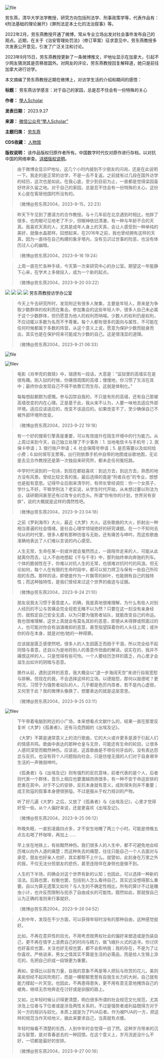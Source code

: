 ![file](https://chinadigitaltimes.net/chinese/files/2023/09/image-1695810420016.png)


劳东燕，清华大学法学教授，研究方向包括刑法学、刑事政策学等，代表作品有：《刑法基础的理论展开》《罪刑法定本土化的法治叙事》等。


2022年2月，劳东燕教授开通了微博，常从专业立场出发对社会事件发布自己的观点。近期，在关于《治安管理处罚法》（修订草案）征求意见中，劳东燕教授多次发表公开意见，引发了广泛关注和讨论。


2023年9月15日，劳东燕教授更新了一条微博推文，IP地址显示在加拿大，引起不少网友猜测其是否移居国外。对网友的评论，劳东燕教授回复解释道，她只是前往加拿大进行访学。


本文摘编了劳东燕教授近期在微博上，对访学生活的介绍和期间的感悟：




**标题：** 劳东燕访学感言：对于自己的家园，总是忍不住会有一份特殊的关心  

**作者：** [學人Scholar](https://chinadigitaltimes.net/space/學人Scholar)  

**发表日期：** 2023.9.27  

**来源：** [微信公众号“學人Scholar”](https://web.archive.org/web/https://mp.weixin.qq.com/s/QwJorJw-TV8E-62qgTKa4A)  

**主题归类：** [劳东燕](https://chinadigitaltimes.net/space/劳东燕)  

**CDS收藏：** [人物馆](https://chinadigitaltimes.net/space/%E4%BA%BA%E7%89%A9%E9%A6%86)  

**版权说明：** 该作品版权归原作者所有。中国数字时代仅对原作进行存档，以对抗中国的网络审查。[详细版权说明](https://chinadigitaltimes.net/chinese/copyright)。



> 
> 由于微博会显示IP地址，这几个小时内接到不少朋友的问询，还是在此说明一下。我走的是正常的访学，不是一去不复返。之前就有过几段在国外访学的经历，这次也是如此。在我心底，至少到目前为止，一直都是觉得梁园虽好终非久留之地。对于自己的家园，总是忍不住会有一份特殊的关心，这份关心是在客居他国时所没有的。
> 
> 
> （微博@劳东燕2004，2023-9-15，22:23）
> 
> 
> 



> 
> 昨天下午见到了邀请方的合作教授。与十几年前在北京遇到时相比，他胖了很多，也肉眼可见地老了不少，但眼神依旧清澈，有一种与年龄不合的天真。我喜欢天真的人，尤其是成年人身上的天真，会让人感受到一种单纯的美好，就像水晶那样。回想起来，在2016年之前，我也曾经拥有这样的天真，因为一直待在自己构建的象牙塔内，没有见识过世事的险恶，也没有体历过人心的幽暗。
> 
> 
> （微博@劳东燕2004，2023-9-16 19:24）
> 
> 
> 



> 
> 上周一直在忙各种手续，今天第一次来研究中心的办公室。期望这一年能静下心来，在学术上多做投入，成为一个新的起点。
> 
> 
> （微博@劳东燕2004，2023-9-20 03:22）
> 
> 
> 


[![](https://chinadigitaltimes.net/chinese/files/2023/09/image-1695810620398.png)](https://chinadigitaltimes.net/chinese/700624.html/image-1695810620398)
[![](https://chinadigitaltimes.net/chinese/files/2023/09/image-1695810614332.png)](https://chinadigitaltimes.net/chinese/700624.html/image-1695810614332)
[![](https://chinadigitaltimes.net/chinese/files/2023/09/image-1695810600243.png)](https://chinadigitaltimes.net/chinese/700624.html/image-1695810600243)
[![](https://chinadigitaltimes.net/chinese/files/2023/09/image-1695810586450.png)](https://chinadigitaltimes.net/chinese/700624.html/image-1695810586450)
劳东燕教授访学办公室

> 
> 今天上午去研究所时，发现附近有很多人聚集，主要是年轻人，原来是为争取少数群体的权利而在集会。参加集会的这些年轻人中，很多人自己未必属于这个少数群体，但仍愿意为他人的权利而呐喊。少数人的权利仍是权利，不应动辄以多数为名而不予尊重。每个人都有很多的面向与属性，不可能在任何时候都属于多数的阵营。从这个意义上说，愿意为保护少数而挺身而出，其实也是在保护将来可能成为少数的自己。这是很浅显的道理。
> 
> 
> （微博@劳东燕2004，2023-9-21 06:33）
> 
> 
> 


![file](https://chinadigitaltimes.net/chinese/files/2023/09/image-1695810703108.png)  

![filev](https://chinadigitaltimes.net/chinese/files/2023/09/image-1695810718027.png)



> 
> 电影《肖申克的救赎》中，瑞德有一段话，大意是：“监狱里的高墙实在是很有趣。刚入狱的时候，你痛恨周围的高墙；慢慢地，你习惯了生活在其中；最终你会发现自己不得不依靠它而生存。这就是体制化。”
> 
> 
> 每每想起都颇为感慨。参与囚禁自我的，不只是有形的高墙，还有自己那被高墙改变的内在心理。正是基于此，我从来不认为，人要一味地去适应外部环境。适应应该适应的，改变不该适应的。如果改变不了，至少确保自己不被外部环境所改变。
> 
> 
> （微博@劳东燕2004，2023-9-22 19:18）
> 
> 
> 



> 
> 有一个好的搜索引擎真是重要，可以有效提升在陌生环境中的行为能力。从上周过来到今天，自己独立处理了不少事务：1. 当地电信卡与手机号；2. 医保卡申请；3. 银行账户申请；4. 社会保障号申请；5. 是否需要以及如何给小费；6.如何填写支票等。出行则依靠手机中自带的地图或谷歌地图，无论是去见合作教授还是第一次独自来研究所，都未走任何冤枉路。
> 
> 
> 中学时代读到的一句诗，到现在都挺喜欢：到远方去，到远方去，熟悉的地方没有风景。曾经比较文青的我，最后选择的竟是“刑者兵也”的专业，想想也是挺有意思。记得毕业后刚来清华时，有师长曾经调侃：你一个女孩子，学什么不好，干嘛学刑法？老实说，从学生时代开始，从未想过要以刑法为业，读研期间甚至还有过改专业的念头。所谓“你有你的计划，世界另有安排”，说的大概就是这样的偶然性吧。
> 
> 
> （微博@劳东燕2004，2023-9-23 04:18）
> 
> 
> 



> 
> 之前《罗刹海市》大火，最近《大梦》大火。这些歌曲的大火，折射出一种相当普遍的社会情绪，是社会心理学领域绝好的研究课题。在一个不知何去何从的时代里，很多人都有那种彷徨与无助，还有痛苦与呻吟，而这些歌曲准确地表达了人们难以言说的内心感受。
> 
> 
> 人生无常，生命在某一刻或许就会戛然而止，一路陪伴走来的人，可能从此就离你而去，让人不由地想起《千与千寻》中，那列始终单向奔驰的列车。个体的脆弱性在于，你难以对抗人生的无常，也很难对抗时代的风浪。但无论如何，每个人在有限的生命时段中，都可以努力捍卫与保有一些自己所珍视的东西。那样的话，即便是作为一片飘零的树叶，也能拥有自己的独特性；而这种独特性，是我们曾经来过这个世界的痕迹与证据。
> 
> 
> （微博@劳东燕2004，2023-9-24 21:10）
> 
> 
> 



> 
> 朋友说我太习惯于善意度人。的确，我是真地很难理解，为什么有些人对别人经历的不公与苦痛会完全视若无睹不以为然？只要在这一刻没有亲身经历，就假定自己安全无虞，以为只要为强势者站队，就能改变自己的命运。我也很难理解，这世上真就会有莫名其妙的恶意，即便从未得罪或照面过的人，也可能对你会有汹涌难抑的恶意，甚至指望踩着你的人头往上爬；或许你的存在本身，就是对他/她的一种得罪。
> 
> 
> 应该就是匮乏感使然吧。很多人的人生因匮乏而趋于干涸，所以完全给不起同情与善意，还自以为是地将别人的善意作扭曲的解读。说实在的，我并不痛恨这样的人，只是觉得有些可怜。一个人要经历怎样的匮乏，内心里才会滋生出如许的阴暗与恶意。
> 
> 
> 换作从前，遇到这样的恶意，我大概会以“退一步海阔天空”来进行自我宽慰与排解。但现在的我，不会选择这样的立场。以德报怨，那何以报德呢？更何况，习惯于为强势者站队的人，几乎都是色厉内荏者，若不是内心虚弱，又何至于此？我的微博头像换了，想要表达的就是这层意思。
> 
> 
> （微博@劳东燕2004，2023-9-25 03:11）
> 
> 
> 


![filev](https://chinadigitaltimes.net/chinese/files/2023/09/image-1695810925978.png)



> 
> 下午带着电脑到附近的小广场，本来想看点文献什么的，结果一直在那里反复听《大梦》《孤勇者》，还有马克西姆的《出埃及记》。
> 
> 
> 《大梦》不算是通常意义上的流行歌曲，它的大火或许更多是源于引起人们的情感共鸣。歌曲中表达的那种仓皇与无奈，可能还有生命的轮回，让很多人感同深受而黯然神伤。应该说，这首歌曲是不带任何牙齿的，没有表达怨忿与反抗，也没有将个人问题指向社会，只是彷徨无措的人们对于自身艰辛生活的一声微弱呻吟。
> 
> 
> 《孤勇者》与《出埃及记》则有强烈的反抗意味，前者代表的是个人，后者则代表一个群体，音乐上相应也要激越昂扬很多，有一种不安于命运安排的悲勇在其中。对于不公的安排，反抗本身就有意义，成败得失则并不重要；成王败寇的叙事本身便很狭隘，不过是服从于权力规训的产物。
> 
> 
> 听了好几遍《大梦》之后，又放了《孤勇者》与《出埃及记》，心里才觉得好受一些。从个人偏好来说，还是更喜欢《出埃及记》。
> 
> 
> （微博@劳东燕2004，2023-9-25 06:12）
> 
> 
> 



> 
> 昨晚失眠，一直到凌晨四点多，才不安生地睡了两三个小时。可能是傍晚五点左右喝了杯咖啡，再加上……
> 
> 
> 早上坐在地铁上，有些黯然神伤。我们很多人的人生中，都不可避免地会经历难以向外人道的痛楚；而这种失去的痛楚，往往只能自己一个人去面对与承受，朋友也好亲人也好，其实都帮不上什么。就譬如，此刻身在万里之外的我，不仅无法分担朋友的悲伤，甚至连陪伴在身侧也是做不到。
> 
> 
> 人生的下半场，的确会对这个世界有新的认知；也因此，可以选择一种新的活法。后路也罢，权衡也罢，包括别人怎么看待自己，其实远没想得那么重要。自以为算无遗策又如何？与人生的不确定性相比，所有的算计不过是雕虫小计，也许反而限制与扼杀了自由成长的可能性。既然如此，那就按自己认为正确的准则来行事就好。
> 
> 
> （微博@劳东燕2004，2023-9-26 04:52）
> 
> 
> 



> 
> 人到中年，发现在不少方面，可以获得年轻时没有的那种自由，这种感觉挺好。
> 
> 
> 比如，不再在意异性的目光，不用考虑按男权社会的偏好来塑造或是伪装自己，更不再在情字上浪费自己的时间与精力，做飞蛾扑火式的追寻。你讨厌也好喜欢也罢，关注也好无视也罢，都不会影响我；我的存在，不是为了让你喜欢。严格说来，男女之情其实不算是生活的必需品，而是给人生锦上添花的，先把自己织成一段锦更为重要。
> 
> 
> 再如，变得比以前有力量，自我的意象不再是等人把玩与欣赏的花儿，美则美矣但经不起风吹雨打，而是一棵郁郁葱葱有自我生长力的大树，自己就有能力撑起一片天空。也因此，不再患得患失，更不用有意无意地掩饰自己的棱角，继续无奈地奔走在讨好或是驯服的路上。
> 
> 
> 又如，比年轻时候认识得更清楚，明白很多所谓的社会规范文化规范，尤其涉及上位者与下位者或是涉及两性关系的，不过是强势者或利益既得方对于另一方的规训与奴化，本质上就是为了PUA后者。作为被PUA的一方，把这样的规范当作天经地义，据此来要求自己，当真就有点傻。
> 
> 
> 年轻时候看不清楚的东西，人到中年时会觉得一目了然。这种岁月带来的沉淀与智慧，是对青春逝去的一种回馈。在这个意义上，岁月流逝没什么不好，一切都是最好的安排。
> 
> 
> （微博@劳东燕2004，2023-9-27 00:16）
> 
> 
> 

